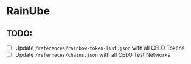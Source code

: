 # RainUbe

## TODO:

- [ ] Update `/references/rainbow-token-list.json` with all CELO Tokens
- [ ] Update `/referneces/chains.json` with all CELO Test Networks